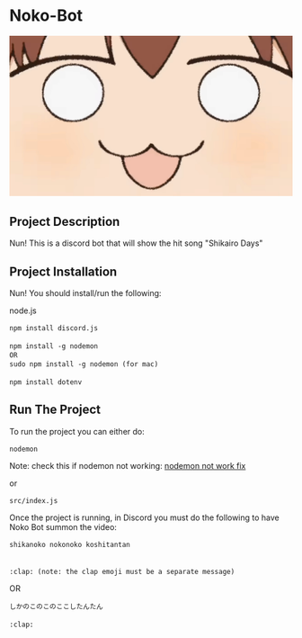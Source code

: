 # Noko-Bot

![Nun](static/images/NUN.jpg)



## Project Description
Nun! This is a discord bot that will show the hit song "Shikairo Days"


## Project Installation
Nun! You should install/run the following:

node.js
```
npm install discord.js

npm install -g nodemon
OR 
sudo npm install -g nodemon (for mac)

npm install dotenv
```


## Run The Project
To run the project you can either do:

```
nodemon
```
Note: check this if nodemon not working: [nodemon not work fix](https://stackoverflow.com/questions/63423584/how-to-fix-error-nodemon-ps1-cannot-be-loaded-because-running-scripts-is-disabl)

or

```
src/index.js
```

Once the project is running, in Discord you must do the following to have Noko Bot summon the video:

```
shikanoko nokonoko koshitantan


:clap: (note: the clap emoji must be a separate message)
```

OR 

```
しかのこのこのここしたんたん

:clap:
```







